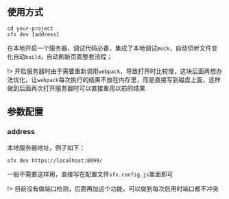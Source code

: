 
## 使用方式

    cd your-project
    sfx dev [address]

在本地开启一个服务器，调试代码必备，集成了本地调试`mock`，自动侦听文件变化自动`build`，自动刷新页面整套流程；

!> 开启服务器时由于需要重新调用`webpack`，导致打开时比较慢，这块后面再想办法优化，让`webpack`每次执行的结果不放在内存里，而是直接写到磁盘上面，这样做到后面再次打开服务器时可以直接重用以前的结果

## 参数配置

### address

本地服务器地址，例子如下：

    sfx dev https://localhost:8099/

一般不需要这样用，直接写在配置文件`sfx.config.js`里面即可

!> 目前没有做端口检测，后面再加这个功能，可以做到每次启用时端口都不冲突
